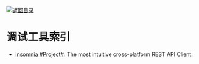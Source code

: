 [![返回目录](https://parg.co/UGo)](https://parg.co/b4z) 
 
# 调试工具索引

- [insomnia #Project#](https://github.com/getinsomnia/insomnia): The most intuitive cross-platform REST API Client.
